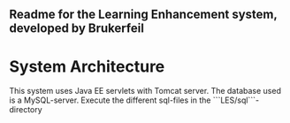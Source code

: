 ## Readme for the Learning Enhancement system, developed by Brukerfeil

# System Architecture

<p>This system uses Java EE servlets with Tomcat server. The database used is a MySQL-server. Execute the different sql-files in the ```LES/sql```-directory
